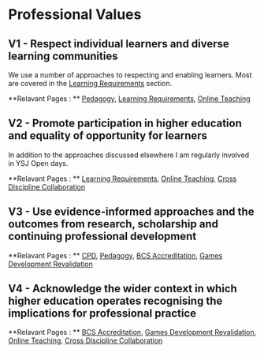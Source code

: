 # Professional Values

## V1 - Respect individual learners and diverse learning communities

We use a number of approaches to respecting and enabling learners. Most are covered in the [Learning Requirements](../CaseStudies/learningrequirements.md) section.

**Relavant Pages : ** [Pedagogy](../CaseStudies/pedagogy.md), [Learning Requirements](../CaseStudies/learningrequirements.md), [Online Teaching](../CaseStudies/OnlineTeaching.md)  

## V2 - Promote participation in higher education and equality of opportunity for learners

In addition to the approaches discussed elsewhere I am regularly involved in YSJ Open days.  

**Relavant Pages : ** [Learning Requirements](../CaseStudies/learningrequirements.md), [Online Teaching](../CaseStudies/OnlineTeaching.md), [Cross Discipline Collaboration](../CaseStudies/CrossDisciplineCollaboration.md)  

## V3 - Use evidence-informed approaches and the outcomes from research, scholarship and continuing professional development

**Relavant Pages : ** [CPD](../CaseStudies/cpd.md), [Pedagogy](../CaseStudies/pedagogy.md), [BCS Accreditation](../CaseStudies/BCSAccreditation.md), [Games Development Revalidation](../CaseStudies/GamesDevRevalidation.md)  

## V4 - Acknowledge the wider context in which higher education operates recognising the implications for professional practice

**Relavant Pages : ** [BCS Accreditation](../CaseStudies/BCSAccreditation.md), [Games Development Revalidation](../CaseStudies/GamesDevRevalidation.md), [Online Teaching](../CaseStudies/OnlineTeaching.md), [Cross Discipline Collaboration](../CaseStudies/CrossDisciplineCollaboration.md)  